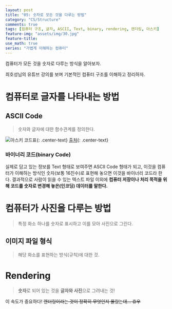 ```yaml
---
layout: post
title: "05: 숫자로 모든 것을 다루는 방법"
category: "CS/Structure"
comments: true
tags: [컴퓨터 구조, 글자, ASCII, Text, binary, rendering, 렌더링, 아스키]
feature-img: "assets/img/30.jpg"
feature-title:
use_math: true
series: "가볍게 이해하는 컴퓨터"
---
```


컴퓨터가 모든 것을 숫자로 다루는 방식을 알아보자.

최호성님의 유튜브 강의를 보며 기본적인 컴퓨터 구조를 이해하고 정리하자.

# 컴퓨터로 글자를 나타내는 방법

## ASCII Code

> 숫자와 글자에 대한 함수관계를 정의한다.

![아스키 코드표](https://img1.daumcdn.net/thumb/R1280x0/?scode=mtistory2&fname=http%3A%2F%2Fcfile5.uf.tistory.com%2Fimage%2F216CE84C52694FF02054D4){: .center-text}
[출처](https://shaeod.tistory.com/){: .center-text}

### 바이너리 코드(binary Code)

실제로 담고 있는 정보를 Text 형태로 보여주면 ASCII Code 형태가 되고, 이것을 컴퓨터가 이해하는 방식인 숫자(보통 16진수)로 표현해 놓으면 이것을 바이너리 코드라 한다.
결과적으로 사람이 읽을 수 있는 텍스트 파일 이외에 **컴퓨터 저장이나 처리 목적을 위해 코드를 숫자로 변경해 놓은(인코딩) 데이터를 말한다.**

# 컴퓨터가 사진을 다루는 방법

> 특정 화소 하나를 숫자로 표시하고 이를 모아 사진으로 그린다.

## 이미지 파일 형식

> 해당 화소를 표현하는 방식(규칙)에 대한 것.

# Rendering

> **숫자**로 되어 있는 것을 **글자와 사진**으로 그려내는 것!

이 속도가 중요하다! ~~렌더링이라는 것이 정확히 무엇인지 몰랐는데... 휴우~~

